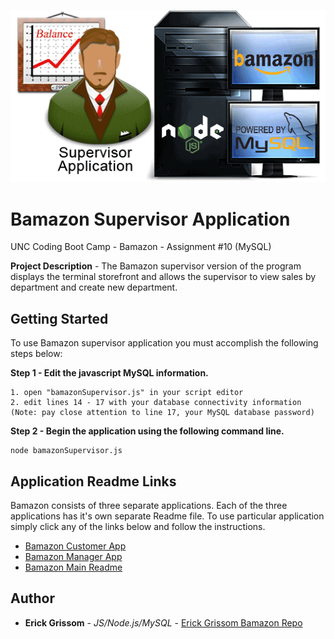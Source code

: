 <p align="center">
<img src="https://github.com/GrissomErick/Bamazon/blob/master/images/bamazonSupervisor.png?raw=true" alt="Project logo"></img>
</p>


# Bamazon Supervisor Application
 UNC Coding Boot Camp - Bamazon - Assignment #10 (MySQL)
 <p></p>
 
**Project Description** - The Bamazon supervisor version of the program displays the terminal storefront and allows the supervisor to view sales by department and create new department.

## Getting Started
To use Bamazon supervisor application you must accomplish the following steps below:

**Step 1 - Edit the javascript MySQL information.**
```
1. open "bamazonSupervisor.js" in your script editor
2. edit lines 14 - 17 with your database connectivity information
(Note: pay close attention to line 17, your MySQL database password)
```
**Step 2 - Begin the application using the following command line.**
```
node bamazonSupervisor.js
```

## Application Readme Links
Bamazon consists of three separate applications. Each of the three applications has it's own separate Readme file. To use particular  application simply click any of the links below and follow the instructions.

* [Bamazon Customer App](https://github.com/GrissomErick/Bamazon/blob/master/appdocs/Customer.md)
* [Bamazon Manager App](https://github.com/GrissomErick/Bamazon/blob/master/appdocs/Manager.md)
* [Bamazon Main Readme](https://github.com/GrissomErick/Bamazon)

## Author

* **Erick Grissom** - *JS/Node.js/MySQL* - [Erick Grissom Bamazon Repo](https://github.com/GrissomErick/Bamazon)


